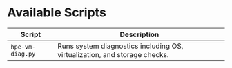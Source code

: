 # Available Scripts

| Script | Description |
| --- | --- |
| `hpe-vm-diag.py` | Runs system diagnostics including OS, virtualization, and storage checks. |

